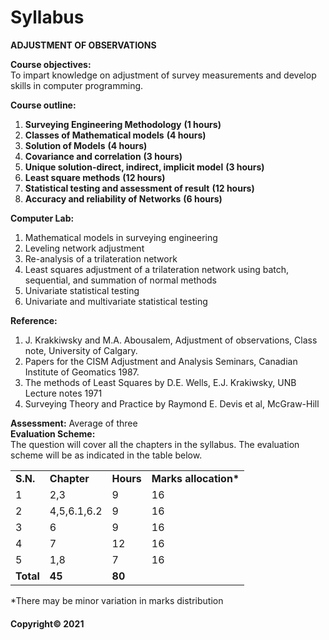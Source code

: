 # Syllabus

**ADJUSTMENT OF OBSERVATIONS**

**Course objectives:**  
To impart knowledge on adjustment of survey measurements and develop skills in computer programming.

**Course outline:**

1. **Surveying Engineering Methodology** **(1 hours)**
2. **Classes of Mathematical models** **(4 hours)**
3. **Solution of Models** **(4 hours)**
4. **Covariance and correlation** **(3 hours)**
5. **Unique solution-direct, indirect, implicit model** **(3 hours)**
6. **Least square methods** **(12 hours)**
7. **Statistical testing and assessment of result** **(12 hours)**
8. **Accuracy and reliability of Networks** **(6 hours)**

**Computer Lab:**

1. Mathematical models in surveying engineering
2. Leveling network adjustment
3. Re-analysis of a trilateration network
4. Least squares adjustment of a trilateration network using batch, sequential, and summation of normal methods
5. Univariate statistical testing
6. Univariate and multivariate statistical testing

**Reference:**

1. J. Krakkiwsky and M.A. Abousalem, Adjustment of observations, Class note, University of Calgary.
2. Papers for the CISM Adjustment and Analysis Seminars, Canadian Institute of Geomatics 1987.
3. The methods of Least Squares by D.E. Wells, E.J. Krakiwsky, UNB Lecture notes 1971
4. Surveying Theory and Practice by Raymond E. Devis et al, McGraw-Hill

**Assessment:** Average of three  
**Evaluation Scheme:**  
The question will cover all the chapters in the syllabus. The evaluation scheme will be as indicated in the table below.

|||||
|---|---|---|---|
|**S.N.**|**Chapter**|**Hours**|**Marks allocation\***|
|1|2,3|9|16|
|2|4,5,6.1,6.2|9|16|
|3|6|9|16|
|4|7|12|16|
|5|1,8|7|16|
|**Total**|**45**|**80**|

\*There may be minor variation in marks distribution

#### Copyright&copy; 2021